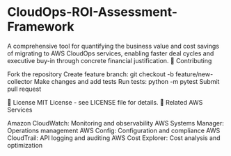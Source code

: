 # CloudOps-ROI-Assessment-Framework
A comprehensive tool for quantifying the business value and cost savings of migrating to AWS CloudOps services, enabling faster deal cycles and executive buy-in through concrete financial justification.
🤝 Contributing

Fork the repository
Create feature branch: git checkout -b feature/new-collector
Make changes and add tests
Run tests: python -m pytest
Submit pull request

📄 License
MIT License - see LICENSE file for details.
🔗 Related AWS Services

Amazon CloudWatch: Monitoring and observability
AWS Systems Manager: Operations management
AWS Config: Configuration and compliance
AWS CloudTrail: API logging and auditing
AWS Cost Explorer: Cost analysis and optimization

